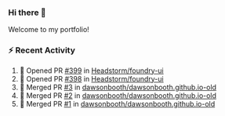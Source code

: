 ### Hi there 👋
Welcome to my portfolio!

### ⚡ Recent Activity
<!--START_SECTION:activity-->
1. 💪 Opened PR [#399](https://github.com/Headstorm/foundry-ui/pull/399) in [Headstorm/foundry-ui](https://github.com/Headstorm/foundry-ui)
2. 💪 Opened PR [#398](https://github.com/Headstorm/foundry-ui/pull/398) in [Headstorm/foundry-ui](https://github.com/Headstorm/foundry-ui)
3. 🎉 Merged PR [#3](https://github.com/dawsonbooth/dawsonbooth.github.io-old/pull/3) in [dawsonbooth/dawsonbooth.github.io-old](https://github.com/dawsonbooth/dawsonbooth.github.io-old)
4. 🎉 Merged PR [#2](https://github.com/dawsonbooth/dawsonbooth.github.io-old/pull/2) in [dawsonbooth/dawsonbooth.github.io-old](https://github.com/dawsonbooth/dawsonbooth.github.io-old)
5. 🎉 Merged PR [#1](https://github.com/dawsonbooth/dawsonbooth.github.io-old/pull/1) in [dawsonbooth/dawsonbooth.github.io-old](https://github.com/dawsonbooth/dawsonbooth.github.io-old)
<!--END_SECTION:activity-->
